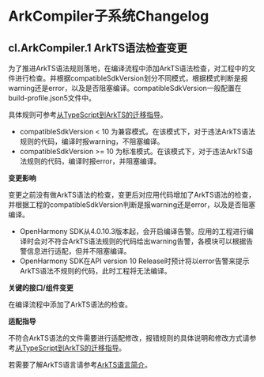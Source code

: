 # ArkCompiler子系统Changelog

## cl.ArkCompiler.1 ArkTS语法检查变更

为了推进ArkTS语法规则落地，在编译流程中添加ArkTS语法检查，对工程中的文件进行检查。并根据compatibleSdkVersion划分不同模式，根据模式判断是报warning还是error，以及是否阻塞编译。compatibleSdkVersion一般配置在build-profile.json5文件中。

具体规则可参考[从TypeScript到ArkTS的迁移指导](../../../application-dev/quick-start/typescript-to-arkts-migration-guide.md)。

  - compatibleSdkVersion < 10 为兼容模式。在该模式下，对于违法ArkTS语法规则的代码，编译时报warning，不阻塞编译。
  - compatibleSdkVersion >= 10 为标准模式。在该模式下，对于违法ArkTS语法规则的代码，编译时报error，并阻塞编译。

**变更影响**

变更之前没有做ArkTS语法的检查，变更后对应用代码增加了ArkTS语法的检查，并根据工程的compatibleSdkVersion判断是报warning还是error，以及是否阻塞编译。

  - OpenHarmony SDK从4.0.10.3版本起，会开启编译告警。应用的工程进行编译时会对不符合ArkTS语法规则的代码给出warning告警，各模块可以根据告警信息进行适配，但并不阻塞编译。
  - OpenHarmony SDK在API version 10 Release时预计将以error告警来提示ArkTS语法不规则的代码，此时工程将无法编译。

**关键的接口/组件变更**

在编译流程中添加了ArkTS语法的检查。

**适配指导**

不符合ArkTS语法的文件需要进行适配修改，报错规则的具体说明和修改方式请参考[从TypeScript到ArkTS的迁移指导](../../../application-dev/quick-start/typescript-to-arkts-migration-guide.md)。

若需要了解ArkTS语言请参考[ArkTS语言简介](../../../application-dev/quick-start/introduction-to-arkts.md)。